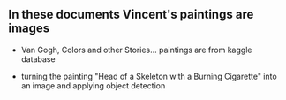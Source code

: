 ## In these documents Vincent's paintings are images
- Van Gogh, Colors and other Stories... paintings are from kaggle database

- turning the painting "Head of a Skeleton with a Burning Cigarette" into an image and applying object detection
